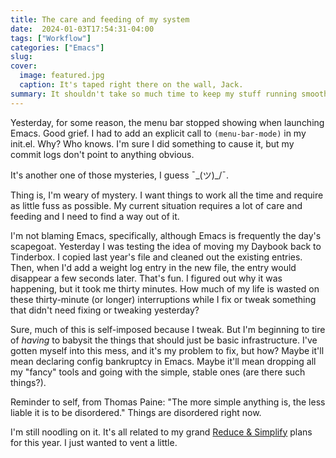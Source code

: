 ```yaml
---
title: The care and feeding of my system
date:  2024-01-03T17:54:31-04:00
tags: ["Workflow"]
categories: ["Emacs"]
slug: 
cover:
  image: featured.jpg
  caption: It's taped right there on the wall, Jack.
summary: It shouldn't take so much time to keep my stuff running smoothly.
---
```


Yesterday, for some reason, the menu bar stopped showing when launching Emacs. Good grief. I had to add an explicit call to `(menu-bar-mode)` in my init.el. Why? Who knows. I'm sure I did something to cause it, but my commit logs don't point to anything obvious. 

It's another one of those mysteries, I guess ¯\_(ツ)\_/¯. 

Thing is, I'm weary of mystery. I want things to work all the time and require as little fuss as possible. My current situation requires a lot of care and feeding and I need to find a way out of it.

I'm not blaming Emacs, specifically, although Emacs is frequently the day's scapegoat. Yesterday I was testing the idea of moving my Daybook back to Tinderbox. I copied last year's file and cleaned out the existing entries. Then, when I'd add a weight log entry in the new file, the entry would disappear a few seconds later. That's fun. I figured out why it was happening, but it took me thirty minutes. How much of my life is wasted on these thirty-minute (or longer) interruptions while I fix or tweak something that didn't need fixing or tweaking yesterday?

Sure, much of this is self-imposed because I tweak. But I'm beginning to tire of _having_ to babysit the things that should just be basic infrastructure. I've gotten myself into this mess, and it's my problem to fix, but how? Maybe it'll mean declaring config bankruptcy in Emacs. Maybe it'll mean dropping all my "fancy" tools and going with the simple, stable ones (are there such things?). 

Reminder to self, from Thomas Paine: "The more simple anything is, the less liable it is to be disordered." Things are disordered right now.

I'm still noodling on it. It's all related to my grand [Reduce & Simplify](https://baty.net/journal/2023/12/31/reduce-and-simplify) plans for this year. I just wanted to vent a little.

